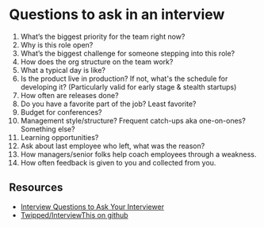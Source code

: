 # Questions to ask in an interview


1. What’s the biggest priority for the team right now?
2. Why is this role open?
3. What’s the biggest challenge for someone stepping into this role?
4. How does the org structure on the team work?
5. What a typical day is like?
6. Is the product live in production? If not, what's the schedule for developing it? (Particularly valid for early stage & stealth startups)
7. How often are releases done?
8. Do you have a favorite part of the job? Least favorite?
9. Budget for conferences?
10. Management style/structure? Frequent catch-ups aka one-on-ones? Something else?
11. Learning opportunities?
12. Ask about last employee who left, what was the reason?
13. How managers/senior folks help coach employees through a weakness.
14. How often feedback is given to you and collected from you.


## Resources
- [Interview Questions to Ask Your Interviewer](https://daveceddia.com/interview-questions-to-ask-company/?utm_content=197408362&utm_medium=social&utm_source=twitter&hss_channel=tw-4083531)
- [Twipped/InterviewThis on github](https://github.com/Twipped/InterviewThis)

